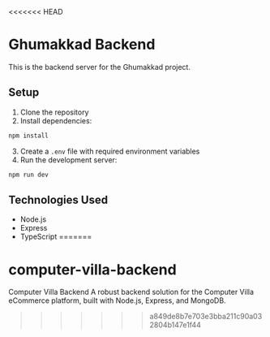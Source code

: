<<<<<<< HEAD
# Ghumakkad Backend

This is the backend server for the Ghumakkad project.

## Setup

1. Clone the repository
2. Install dependencies:
```bash
npm install
```
3. Create a `.env` file with required environment variables
4. Run the development server:
```bash
npm run dev
```

## Technologies Used

- Node.js
- Express
- TypeScript
=======
# computer-villa-backend
Computer Villa Backend A robust backend solution for the Computer Villa eCommerce platform, built with Node.js, Express, and MongoDB.
>>>>>>> a849de8b7e703e3bba211c90a032804b147e1f44
